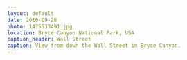 ```yaml
---
layout: default
date: 2016-09-28
photo: 1475533491.jpg
location: Bryce Canyon National Park, USA
caption_header: Wall Street
caption: View from down the Wall Street in Bryce Canyon.
---
```

